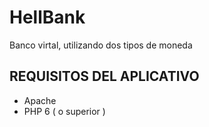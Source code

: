 # HellBank

Banco virtal, utilizando dos tipos de moneda

## REQUISITOS DEL APLICATIVO

  - Apache 
  - PHP 6 ( o superior )
 
